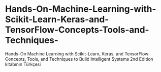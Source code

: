 # Hands-On-Machine-Learning-with-Scikit-Learn-Keras-and-TensorFlow-Concepts-Tools-and-Techniques-
Hands-On Machine Learning with Scikit-Learn, Keras, and TensorFlow: Concepts, Tools, and Techniques to Build Intelligent Systems 2nd Edition kitabının Türkçesi
